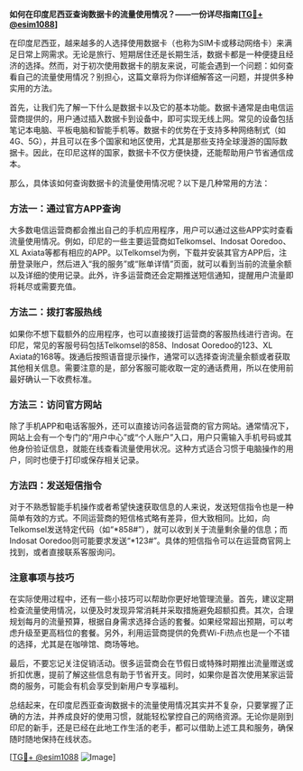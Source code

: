 **如何在印度尼西亚查询数据卡的流量使用情况？——一份详尽指南[[TG💪+ @esim1088](https://t.me/s/esim1088)]**

在印度尼西亚，越来越多的人选择使用数据卡（也称为SIM卡或移动网络卡）来满足日常上网需求。无论是旅行、短期居住还是长期生活，数据卡都是一种便捷且经济的选择。然而，对于初次使用数据卡的朋友来说，可能会遇到一个问题：如何查看自己的流量使用情况？别担心，这篇文章将为你详细解答这一问题，并提供多种实用的方法。

首先，让我们先了解一下什么是数据卡以及它的基本功能。数据卡通常是由电信运营商提供的，用户通过插入数据卡到设备中，即可实现无线上网。常见的设备包括笔记本电脑、平板电脑和智能手机等。数据卡的优势在于支持多种网络制式（如4G、5G），并且可以在多个国家和地区使用，尤其是那些支持全球漫游的国际数据卡。因此，在印尼这样的国家，数据卡不仅方便快捷，还能帮助用户节省通信成本。

那么，具体该如何查询数据卡的流量使用情况呢？以下是几种常用的方法：

### 方法一：通过官方APP查询

大多数电信运营商都会推出自己的手机应用程序，用户可以通过这些APP实时查看流量使用情况。例如，印尼的一些主要运营商如Telkomsel、Indosat Ooredoo、XL Axiata等都有相应的APP。以Telkomsel为例，下载并安装其官方APP后，注册登录账户，然后进入“我的服务”或“账单详情”页面，就可以看到当前的流量余额以及详细的使用记录。此外，许多运营商还会定期推送短信通知，提醒用户流量即将耗尽或需要充值。

### 方法二：拨打客服热线

如果你不想下载额外的应用程序，也可以直接拨打运营商的客服热线进行咨询。在印尼，常见的客服号码包括Telkomsel的858、Indosat Ooredoo的123、XL Axiata的168等。拨通后按照语音提示操作，通常可以选择查询流量余额或者获取其他相关信息。需要注意的是，部分客服可能收取一定的通话费用，所以在使用前最好确认一下收费标准。

### 方法三：访问官方网站

除了手机APP和电话客服外，还可以直接访问各运营商的官方网站。通常情况下，网站上会有一个专门的“用户中心”或“个人账户”入口，用户只需输入手机号码或其他身份验证信息，就能在线查看流量使用状况。这种方式适合习惯于电脑操作的用户，同时也便于打印或保存相关记录。

### 方法四：发送短信指令

对于不熟悉智能手机操作或者希望快速获取信息的人来说，发送短信指令也是一种简单有效的方式。不同运营商的短信格式略有差异，但大致相同。比如，向Telkomsel发送特定代码（如“*858#”），就可以收到关于流量剩余量的信息；而Indosat Ooredoo则可能要求发送“*123#”。具体的短信指令可以在运营商官网上找到，或者直接联系客服询问。

### 注意事项与技巧

在实际使用过程中，还有一些小技巧可以帮助你更好地管理流量。首先，建议定期检查流量使用情况，以便及时发现异常消耗并采取措施避免超额扣费。其次，合理规划每月的流量预算，根据自身需求选择合适的套餐。如果经常超出预期，可以考虑升级至更高档位的套餐。另外，利用运营商提供的免费Wi-Fi热点也是一个不错的选择，尤其是在咖啡馆、商场等地。

最后，不要忘记关注促销活动。很多运营商会在节假日或特殊时期推出流量赠送或折扣优惠，提前了解这些信息有助于节省开支。同时，如果你是首次使用某家运营商的服务，可能会有机会享受到新用户专享福利。

总结起来，在印度尼西亚查询数据卡的流量使用情况其实并不复杂，只要掌握了正确的方法，并养成良好的使用习惯，就能轻松掌控自己的网络资源。无论你是刚到印尼的新手，还是已经在此地工作生活的老手，都可以借助上述工具和服务，确保随时随地保持在线状态。

[[TG💪+ @esim1088](https://t.me/s/esim1088) ![Image](https://i.postimg.cc/4NQfJmqS/Snipaste-2025-05-13-00-14-12.png)]